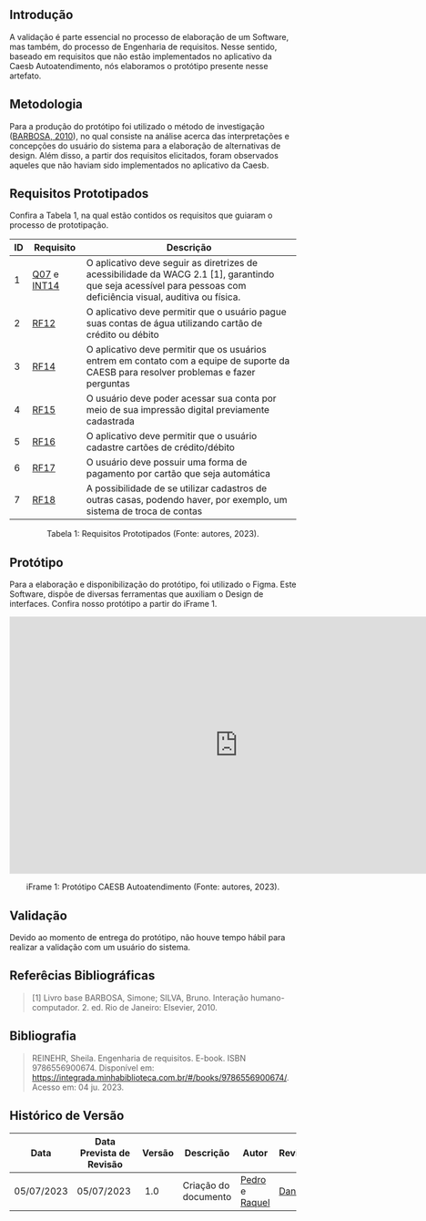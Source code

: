 ## Introdução
A validação é parte essencial no processo de elaboração de um Software, mas também, do processo de Engenharia de requisitos. Nesse sentido, baseado em requisitos que não estão implementados no aplicativo da Caesb Autoatendimento, nós elaboramos o protótipo presente nesse artefato.

## Metodologia
Para a produção do protótipo foi utilizado o método de investigação ([BARBOSA, 2010](#referêcias-bibliográficas)), no qual consiste na análise acerca das interpretações e concepções do usuário do sistema para a elaboração de alternativas de design. Além disso, a partir dos requisitos elicitados, foram observados aqueles que não haviam sido implementados no aplicativo da Caesb.

## Requisitos Prototipados
Confira a Tabela 1, na qual estão contidos os requisitos que guiaram o processo de prototipação.

<center>

| ID | Requisito | Descrição |
| --- | --- | --- |
| 1 | [Q07](https://requisitos-de-software.github.io/2023.1-Caesb/Pos-rastreabilidade/Elicitacao/questionario.md/#requisitos-elicitados) e [INT14](https://requisitos-de-software.github.io/2023.1-Caesb/Pos-rastreabilidade/Elicitacao/introspeccao.md/#motivo-da-escolha) | O aplicativo deve seguir as diretrizes de acessibilidade da WACG 2.1 [1], garantindo que seja acessível para pessoas com deficiência visual, auditiva ou física. |
| 2 | [RF12](https://requisitos-de-software.github.io/2023.1-Caesb/Pos-rastreabilidade/Pos-Rastreabilidade/backward_from.md/#ef---01) | O aplicativo deve permitir que o usuário pague suas contas de água utilizando cartão de crédito ou débito |
| 3 | [RF14](https://requisitos-de-software.github.io/2023.1-Caesb/Pos-rastreabilidade/Pos-Rastreabilidade//ForwardFrom.md/#rf14) | O aplicativo deve permitir que os usuários entrem em contato com a equipe de suporte da CAESB para resolver problemas e fazer perguntas |
| 4 | [RF15](https://requisitos-de-software.github.io/2023.1-Caesb/Pos-rastreabilidade/Pos-Rastreabilidade//ForwardFrom.md/#rf15) | O usuário deve poder acessar sua conta por meio de sua impressão digital previamente cadastrada |
| 5 | [RF16](https://requisitos-de-software.github.io/2023.1-Caesb/Pos-rastreabilidade/Pos-Rastreabilidade//ForwardFrom.md/#rf16) | O aplicativo deve permitir que o usuário cadastre cartões de crédito/débito |
| 6 | [RF17](https://requisitos-de-software.github.io/2023.1-Caesb/Pos-rastreabilidade/Pos-Rastreabilidade//ForwardFrom.md/#rf17) | O usuário deve possuir uma forma de pagamento por cartão que seja automática |
| 7 | [RF18](https://requisitos-de-software.github.io/2023.1-Caesb/Pos-rastreabilidade/Pos-Rastreabilidade//ForwardFrom.md/#rf19) | A possibilidade de se utilizar cadastros de outras casas, podendo haver, por exemplo, um sistema de troca de contas |

<p> Tabela 1: Requisitos Prototipados (Fonte: autores, 2023).</p>

</center>

## Protótipo
Para a elaboração e disponibilização do protótipo, foi utilizado o Figma. Este Software, dispõe de diversas ferramentas que auxiliam o Design de interfaces. Confira nosso protótipo a partir do iFrame 1. 

<center>

<iframe style="border: 1px solid rgba(0, 0, 0, 0.1);" width="800" height="450" src="https://www.figma.com/embed?embed_host=share&url=https%3A%2F%2Fwww.figma.com%2Fproto%2FJg1Hvj3l7QJMy1JROyYeW2%2FProt%25C3%25B3tipo-CAESB%3Ftype%3Ddesign%26node-id%3D1-2%26t%3DmA9HJht8cFtj7YU4-1%26scaling%3Dscale-down%26page-id%3D0%253A1%26starting-point-node-id%3D1%253A2%26mode%3Ddesign" allowfullscreen></iframe>

<p> iFrame 1: Protótipo CAESB Autoatendimento (Fonte: autores, 2023).</p>

</center>

## Validação
Devido ao momento de entrega do protótipo, não houve tempo hábil para realizar a validação com um usuário do sistema. 

## Referêcias Bibliográficas
> [1] Livro base BARBOSA, Simone; SILVA, Bruno. Interação humano-computador. 2. ed. Rio de Janeiro: Elsevier, 2010.

## Bibliografia
> REINEHR, Sheila. Engenharia de requisitos. E-book. ISBN 9786556900674. Disponível em: <https://integrada.minhabiblioteca.com.br/#/books/9786556900674/>. Acesso em: 04 ju. 2023.

## Histórico de Versão

|Data|Data Prevista de Revisão|Versão|Descrição|Autor|Revisor|
|-----|------|-----|-----|-----|-----|
| 05/07/2023 | 05/07/2023 |  1.0   | Criação do documento | [Pedro](https://github.com/pedrobarbosaocb) e [Raquel](https://github.com/raqueleucaria) | [Daniel](https://github.com/daniel-de-sousa) |


